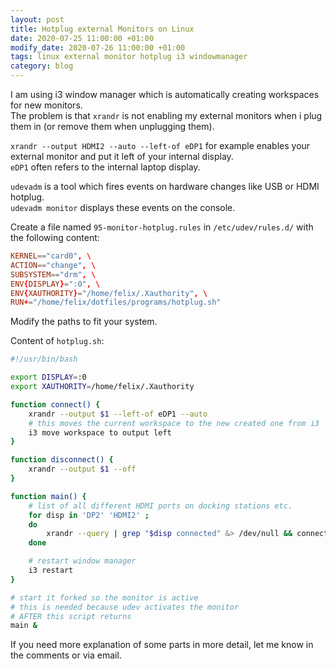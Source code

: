 ```yaml
---
layout: post
title: Hotplug external Monitors on Linux
date: 2020-07-25 11:00:00 +01:00
modify_date: 2020-07-26 11:00:00 +01:00
tags: linux external monitor hotplug i3 windowmanager
category: blog
---
```


I am using i3 window manager which is automatically creating workspaces for new monitors.  
The problem is that `xrandr` is not enabling my external monitors when i plug them in (or remove them when unplugging them).<!--more-->

`xrandr --output HDMI2 --auto --left-of eDP1` for example enables your external monitor and put it left of your internal display.  
`eDP1` often refers to the internal laptop display.

`udevadm` is a tool which fires events on hardware changes like USB or HDMI hotplug.  
`udevadm monitor` displays these events on the console.

Create a file named `95-monitor-hotplug.rules` in `/etc/udev/rules.d/` with the following content:
```conf
KERNEL=="card0", \
ACTION=="change", \
SUBSYSTEM=="drm", \
ENV{DISPLAY}=":0", \
ENV{XAUTHORITY}="/home/felix/.Xauthority", \
RUN+="/home/felix/dotfiles/programs/hotplug.sh"
```

Modify the paths to fit your system.

Content of `hotplug.sh`:
```bash
#!/usr/bin/bash

export DISPLAY=:0
export XAUTHORITY=/home/felix/.Xauthority

function connect() {
    xrandr --output $1 --left-of eDP1 --auto
    # this moves the current workspace to the new created one from i3
    i3 move workspace to output left
}

function disconnect() {
    xrandr --output $1 --off
}

function main() {
    # list of all different HDMI ports on docking stations etc.
    for disp in 'DP2' 'HDMI2' ;
    do
        xrandr --query | grep "$disp connected" &> /dev/null && connect $disp || disconnect $disp
    done

    # restart window manager
    i3 restart
}

# start it forked so the monitor is active
# this is needed because udev activates the monitor
# AFTER this script returns
main &
```

If you need more explanation of some parts in more detail, let me know in the comments or via email.
